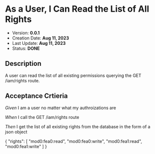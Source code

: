 # As a User, I Can Read the List of All Rights 

* Version: **0.0.1**
* Creation Date: **Aug 11, 2023**
* Last Update: **Aug 11, 2023**
* Status: **DONE**

## Description

A user can read the list of all existing permissions querying the GET /iam/rights route.

## Acceptance Crtieria
*Given* I am a user no matter what my authroizations are

*When* I call the GET /iam/rights route

*Then* I get the list of all existing rights from the database in the form of a json object

{
    "rights": [
        "mod0:fea0:read",
        "mod0:fea0:write",
        "mod0:fea1:read",
        "mod0:fea1:write"
    ]
}


